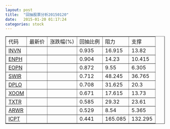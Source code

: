 ```yaml
---
layout: post
title:  "回抽股票分析20150120"
date:   2015-01-20 01:17:24
categories: stock
---
```

<script type="text/javascript">
var stockList = []
stockList.push('gb_invn');
stockList.push('gb_enph');
stockList.push('gb_eopn');
stockList.push('gb_swir');
stockList.push('gb_dplo');
stockList.push('gb_xoom');
stockList.push('gb_txtr');
stockList.push('gb_arwr');
stockList.push('gb_icpt');
</script>
<table border="1">
 <tr>
 <td>代码</td>
 <td>最新价</td>
 <td>涨跌幅(%)</td>
 <td>回抽比例</td>
 <td>阻力</td>
 <td>支撑</td>
</tr>
  <tr id="invn">
  <td><a href="http://stock.finance.sina.com.cn/usstock/quotes/INVN.html" target="_blank">INVN</a></td><td></td><td></td><td>0.935</td><td>16.915</td><td>13.82</td></tr>
  <tr id="enph">
  <td><a href="http://stock.finance.sina.com.cn/usstock/quotes/ENPH.html" target="_blank">ENPH</a></td><td></td><td></td><td>0.904</td><td>14.23</td><td>10.415</td></tr>
  <tr id="eopn">
  <td><a href="http://stock.finance.sina.com.cn/usstock/quotes/EOPN.html" target="_blank">EOPN</a></td><td></td><td></td><td>0.872</td><td>9.55</td><td>6.305</td></tr>
  <tr id="swir">
  <td><a href="http://stock.finance.sina.com.cn/usstock/quotes/SWIR.html" target="_blank">SWIR</a></td><td></td><td></td><td>0.712</td><td>48.245</td><td>36.765</td></tr>
  <tr id="dplo">
  <td><a href="http://stock.finance.sina.com.cn/usstock/quotes/DPLO.html" target="_blank">DPLO</a></td><td></td><td></td><td>0.708</td><td>31.625</td><td>20.3</td></tr>
  <tr id="xoom">
  <td><a href="http://stock.finance.sina.com.cn/usstock/quotes/XOOM.html" target="_blank">XOOM</a></td><td></td><td></td><td>0.671</td><td>17.615</td><td>13.73</td></tr>
  <tr id="txtr">
  <td><a href="http://stock.finance.sina.com.cn/usstock/quotes/TXTR.html" target="_blank">TXTR</a></td><td></td><td></td><td>0.585</td><td>29.32</td><td>23.61</td></tr>
  <tr id="arwr">
  <td><a href="http://stock.finance.sina.com.cn/usstock/quotes/ARWR.html" target="_blank">ARWR</a></td><td></td><td></td><td>0.529</td><td>8.54</td><td>5.365</td></tr>
  <tr id="icpt">
  <td><a href="http://stock.finance.sina.com.cn/usstock/quotes/ICPT.html" target="_blank">ICPT</a></td><td></td><td></td><td>0.441</td><td>165.085</td><td>132.295</td></tr>
</table>
